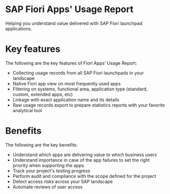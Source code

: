 # SAP Fiori Apps' Usage Report
Helping you understand value delivered with SAP Fiori launchpad applications.

# Key features
The following are the key features of Fiori Apps’ Usage Report:

-   Collecting usage records from all SAP Fiori launchpads in your landscape
-   Native Fiori app view on most frequently used apps
-   Filtering on systems, functional area, application type (standard, custom, extended apps, etc)
-   Linkage with exact application name and its details
-   Raw usage records export to prepare statistics reports with your favorite analytical tool

# Benefits
The following are the key benefits:

-   Understand which apps are delivering value to which business users
-   Understand importance in case of the app failures to set the right priority when supporting the apps
-   Track your project's testing progress
-   Perform audit and compliance with the scope defined for the project
-   Detect access risks across your SAP landscape
-   Automate reviews of user access
